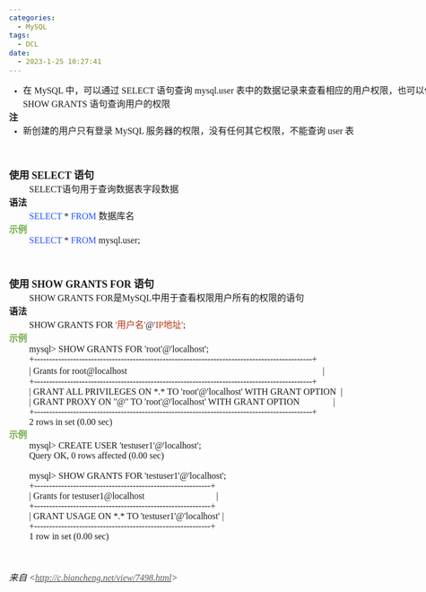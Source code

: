```yaml
---
categories:
  - MySQL
tags:
  - DCL
date:
  - 2023-1-25 10:27:41
---
```


<head>
<meta http-equiv=Content-Type content="text/html; charset=utf-8">
<meta name=ProgId content=OneNote.File>
<meta name=Generator content="Microsoft OneNote 15">
</head>

<body lang=zh-CN style='font-family:Calibri;font-size:11.0pt'>
<!--StartFragment-->

<div style='direction:ltr;border-width:100%'>

<div style='direction:ltr;margin-top:0in;margin-left:0in;width:8.4972in'>

<div style='direction:ltr;margin-top:0in;margin-left:0in;width:8.4972in'>

<ul type=disc style='direction:ltr;unicode-bidi:embed;margin-top:0in;
 margin-bottom:0in'>
 <li style='margin-top:0;margin-bottom:0;vertical-align:middle'><span
     style='font-family:"Microsoft YaHei UI";font-size:12.0pt' lang=zh-CN>在</span><span
     style='font-family:"Comic Sans MS";font-size:12.0pt' lang=zh-CN> MySQL </span><span
     style='font-family:"Microsoft YaHei UI";font-size:12.0pt' lang=zh-CN>中，可以通过</span><span
     style='font-family:"Microsoft YaHei UI";font-size:12.0pt' lang=en-US> </span><span
     style='font-family:"Comic Sans MS";font-size:12.0pt' lang=en-US>SELECT </span><span
     style='font-family:"Microsoft YaHei UI";font-size:12.0pt' lang=zh-CN>语句查询</span><span
     style='font-family:"Comic Sans MS";font-size:12.0pt' lang=zh-CN>
     mysql.user </span><span style='font-family:"Microsoft YaHei UI";
     font-size:12.0pt' lang=zh-CN>表中的数据记录来查看相应的用户权限，也可以使用</span><span
     style='font-family:"Comic Sans MS";font-size:12.0pt' lang=zh-CN> SHOW
     GRANTS </span><span style='font-family:"Microsoft YaHei UI";font-size:
     12.0pt' lang=zh-CN>语句查询用户的权限</span></li>
</ul>

<p style='margin:0in;font-family:"Microsoft YaHei UI";font-size:12.0pt'><span
style='font-weight:bold'>注</span></p>

<ul type=disc style='direction:ltr;unicode-bidi:embed;margin-top:0in;
 margin-bottom:0in'>
 <li style='margin-top:0;margin-bottom:0;vertical-align:middle'><span
     style='font-family:"Microsoft YaHei UI";font-size:12.0pt'>新创建的用户只有登录</span><span
     style='font-family:"Comic Sans MS";font-size:12.0pt'> MySQL </span><span
     style='font-family:"Microsoft YaHei UI";font-size:12.0pt'>服务器的权限，没有任何其它权限，不能查询</span><span
     style='font-family:"Comic Sans MS";font-size:12.0pt'> user </span><span
     style='font-family:"Microsoft YaHei UI";font-size:12.0pt'>表</span></li>
</ul>

<p style='margin:0in;font-family:"Comic Sans MS";font-size:12.0pt'>&nbsp;</p>

<p style='margin:0in;font-family:"Comic Sans MS";font-size:12.0pt'>&nbsp;</p>

<p style='margin:0in;font-family:"Comic Sans MS";font-size:12.0pt'>&nbsp;</p>

<p style='margin:0in;font-size:13.5pt'><span style='font-weight:bold;
font-family:"Microsoft YaHei UI"' lang=zh-CN>使用</span><span style='font-weight:
bold;font-family:"Microsoft YaHei UI"' lang=en-US> </span><span
style='font-weight:bold;font-family:"Comic Sans MS"' lang=en-US>SELECT </span><span
style='font-weight:bold;font-family:"Microsoft YaHei UI"' lang=zh-CN>语句</span></p>

<p style='margin:0in;margin-left:.375in;font-size:12.0pt'><span
style='font-family:"Comic Sans MS"' lang=en-US>SELECT</span><span
style='font-family:"Microsoft YaHei UI"' lang=zh-CN>语句用于查询数据表字段数据</span></p>

<p style='margin:0in;font-family:"Microsoft YaHei UI";font-size:12.0pt'><span
style='font-weight:bold'>语法</span></p>

<p style='margin:0in;margin-left:.375in;font-size:12.0pt'><span
style='font-family:"Comic Sans MS";color:#2151FF' lang=zh-CN>SELECT</span><span
style='font-family:"Comic Sans MS"' lang=zh-CN> * </span><span
style='font-family:"Comic Sans MS";color:#2151FF' lang=zh-CN>FROM</span><span
style='font-family:"Comic Sans MS"' lang=en-US> </span><span style='font-family:
"Microsoft YaHei UI"' lang=zh-CN>数据库名</span></p>

<p style='margin:0in;font-family:"Microsoft YaHei UI";font-size:12.0pt;
color:#70AD47'><span style='font-weight:bold'>示例</span></p>

<p style='margin:0in;margin-left:.375in;font-family:"Comic Sans MS";font-size:
12.0pt'><span style='color:#2151FF'>SELECT</span> * <span style='color:#2151FF'>FROM</span>
mysql.user;</p>

<p style='margin:0in;font-family:"Comic Sans MS";font-size:12.0pt'>&nbsp;</p>

<p style='margin:0in;font-family:"Comic Sans MS";font-size:12.0pt'>&nbsp;</p>

<p style='margin:0in;font-family:"Comic Sans MS";font-size:12.0pt'>&nbsp;</p>

<p style='margin:0in;font-size:13.5pt'><span style='font-weight:bold;
font-family:"Microsoft YaHei UI"' lang=zh-CN>使用</span><span style='font-weight:
bold;font-family:"Comic Sans MS"' lang=en-US> </span><span style='font-weight:
bold;font-family:"Comic Sans MS"' lang=zh-CN>SHOW GRANTS </span><span
style='font-weight:bold;font-family:"Comic Sans MS"' lang=en-US>FOR </span><span
style='font-weight:bold;font-family:"Microsoft YaHei UI"' lang=zh-CN>语句</span></p>

<p style='margin:0in;margin-left:.375in;font-size:12.0pt'><span
style='font-family:"Comic Sans MS"' lang=zh-CN>SHOW GRANTS FOR</span><span
style='font-family:"Microsoft YaHei UI"' lang=zh-CN>是</span><span
style='font-family:"Comic Sans MS"' lang=en-US>MySQL</span><span
style='font-family:"Microsoft YaHei UI"' lang=zh-CN>中用于查看权限用户所有的权限的语句</span></p>

<p style='margin:0in;font-family:"Microsoft YaHei UI";font-size:12.0pt'><span
style='font-weight:bold'>语法</span></p>

<p style='margin:0in;margin-left:.375in;font-size:12.0pt'><span
style='font-family:"Comic Sans MS"' lang=zh-CN>SHOW GRANTS FOR </span><span
style='font-family:"Comic Sans MS";color:#B43512' lang=zh-CN>'</span><span
style='font-family:"Microsoft YaHei UI";color:#B43512' lang=zh-CN>用户名</span><span
style='font-family:"Comic Sans MS";color:#B43512' lang=zh-CN>'</span><span
style='font-family:"Comic Sans MS"' lang=zh-CN>@</span><span style='font-family:
"Comic Sans MS";color:#B43512' lang=zh-CN>'</span><span style='font-family:
"Comic Sans MS";color:#B43512' lang=en-US>IP</span><span style='font-family:
"Microsoft YaHei UI";color:#B43512' lang=zh-CN>地址</span><span style='font-family:
"Comic Sans MS";color:#B43512' lang=zh-CN>'</span><span style='font-family:
"Comic Sans MS"' lang=zh-CN>;</span></p>

<p style='margin:0in;font-family:"Microsoft YaHei UI";font-size:12.0pt;
color:#70AD47'><span style='font-weight:bold'>示例</span></p>

<p style='margin:0in;margin-left:.375in;font-family:"Comic Sans MS";font-size:
12.0pt'>mysql&gt; SHOW GRANTS FOR 'root'@'localhost';</p>

<p style='margin:0in;margin-left:.375in;font-family:"Comic Sans MS";font-size:
12.0pt'>+---------------------------------------------------------------------------------------------+</p>

<p style='margin:0in;margin-left:.375in;font-family:"Comic Sans MS"'><span
style='font-size:12.0pt' lang=zh-CN>| Grants for root@localhost<span
style='mso-spacerun:yes'>                                          </span></span><span
style='font-size:12.0pt' lang=en-US><span
style='mso-spacerun:yes'>                                            </span></span><span
style='font-size:14.0pt' lang=zh-CN><span style='mso-spacerun:yes'> </span></span><span
style='font-size:12.0pt' lang=zh-CN>|</span></p>

<p style='margin:0in;margin-left:.375in;font-family:"Comic Sans MS";font-size:
12.0pt'>+---------------------------------------------------------------------------------------------+</p>

<p style='margin:0in;margin-left:.375in;font-family:"Comic Sans MS";font-size:
12.0pt'><span lang=zh-CN>| GRANT ALL PRIVILEGES ON *.* TO 'root'@'localhost'
WITH GRANT OPTION </span><span lang=en-US><span
style='mso-spacerun:yes'> </span></span><span lang=zh-CN>|</span></p>

<p style='margin:0in;margin-left:.375in;font-family:"Comic Sans MS";font-size:
12.0pt'><span lang=zh-CN>| GRANT PROXY ON ''@'' TO 'root'@'localhost' WITH
GRANT OPTION<span style='mso-spacerun:yes'>        </span></span><span
lang=en-US><span style='mso-spacerun:yes'>       </span></span><span
lang=zh-CN>|</span></p>

<p style='margin:0in;margin-left:.375in;font-family:"Comic Sans MS";font-size:
12.0pt'>+---------------------------------------------------------------------------------------------+</p>

<p style='margin:0in;margin-left:.375in;font-family:"Comic Sans MS";font-size:
12.0pt'>2 rows in set (0.00 sec)</p>

<p style='margin:0in;font-family:"Microsoft YaHei UI";font-size:12.0pt;
color:#70AD47'><span style='font-weight:bold'>示例</span></p>

<p style='margin:0in;margin-left:.375in;font-family:"Comic Sans MS";font-size:
12.0pt'>mysql&gt; CREATE USER 'testuser1'@'localhost';</p>

<p style='margin:0in;margin-left:.375in;font-family:"Comic Sans MS";font-size:
12.0pt'>Query OK, 0 rows affected (0.00 sec)</p>

<p style='margin:0in;margin-left:.375in;font-family:"Comic Sans MS";font-size:
12.0pt'>&nbsp;</p>

<p style='margin:0in;margin-left:.375in;font-family:"Comic Sans MS";font-size:
12.0pt'>mysql&gt; SHOW GRANTS FOR 'testuser1'@'localhost';</p>

<p style='margin:0in;margin-left:.375in;font-family:"Comic Sans MS";font-size:
12.0pt'>+-----------------------------------------------------------+</p>

<p style='margin:0in;margin-left:.375in;font-family:"Comic Sans MS";font-size:
12.0pt'>| Grants for testuser1@localhost<span
style='mso-spacerun:yes'>                                </span>|</p>

<p style='margin:0in;margin-left:.375in;font-family:"Comic Sans MS";font-size:
12.0pt'>+-----------------------------------------------------------+</p>

<p style='margin:0in;margin-left:.375in;font-family:"Comic Sans MS";font-size:
12.0pt'>| GRANT USAGE ON *.* TO 'testuser1'@'localhost' |</p>

<p style='margin:0in;margin-left:.375in;font-family:"Comic Sans MS";font-size:
12.0pt'>+-----------------------------------------------------------+</p>

<p style='margin:0in;margin-left:.375in;font-family:"Comic Sans MS";font-size:
12.0pt'>1 row in set (0.00 sec)</p>

<p style='margin:0in;margin-left:.375in;font-family:"Comic Sans MS";font-size:
12.0pt'>&nbsp;</p>

<p style='margin:0in;font-family:"Comic Sans MS";font-size:12.0pt'>&nbsp;</p>

<p><cite style='margin:0in;font-size:12.0pt'><span style='font-family:"Microsoft YaHei UI"'>来自</span><span
style='font-family:"Comic Sans MS"'> &lt;</span><a
href="http://c.biancheng.net/view/7498.html"><span style='font-family:"Comic Sans MS";
color:#595959'>http://c.biancheng.net/view/7498.html</span></a><span
style='font-family:"Comic Sans MS"'>&gt; </span></cite></p>

<p style='margin:0in;font-family:"Comic Sans MS";font-size:12.0pt'>&nbsp;</p>

<p style='margin:0in;font-family:"Comic Sans MS";font-size:12.0pt'>&nbsp;</p>

</div>

</div>

</div>
